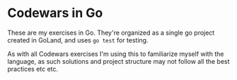 # Codewars in Go
These are my exercises in Go. They're organized as a single go project created in GoLand, and uses
`go test` for testing.

As with all Codewars exercises I'm using this to familiarize myself with the language, as such
solutions and project structure may not follow all the best practices etc etc.

